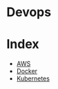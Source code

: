 # Devops

# Index

* [AWS](https://github.com/andresmontoyab/Devops/blob/master/AWS)		 
* [Docker](https://github.com/andresmontoyab/Devops/blob/master/docker)
* [Kubernetes](https://github.com/andresmontoyab/Devops/blob/master/kubernetes)